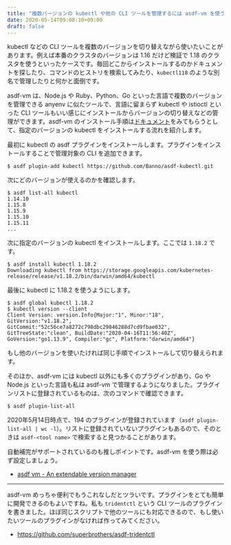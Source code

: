 ```yaml
---
title: "複数バージョンの kubectl や他の CLI ツールを管理するには asdf-vm を使う"
date: 2020-05-14T09:08:10+09:00
draft: false
---
```


kubectl などの CLI ツールを複数のバージョンを切り替えながら使いたいことがあります。例えば本番のクラスタのバージョンは 1.16 だけど検証で 1.18 のクラスタを使うといったケースです。毎回どこからインストールするのかドキュメントを探したり、コマンドのヒストリを検索してみたり、`kubectl118` のような別名で管理したりと何かと面倒です。

asdf-vm は、Node.js や Ruby、Python、Go といった言語で複数のバージョンを管理できる anyenv に似たツールで、言語に留まらず kubectl や istioctl といった CLI ツールもいい感じにインストールからバージョンの切り替えなどの管理ができます。asdf-vm のインストール手順は[ドキュメント](https://asdf-vm.com/#/core-manage-asdf-vm)をみてもらうとして、指定のバージョンの kubectl をインストールする流れを紹介します。

最初に kubectl の asdf プラグインをインストールします。プラグインをインストールすることで管理対象の CLI を追加できます。

```
$ asdf plugin-add kubectl https://github.com/Banno/asdf-kubectl.git
```

次にどのバージョンが使えるのかを確認します。

```
$ asdf list-all kubectl
1.14.10
1.15.8
1.15.9
1.15.10
1.15.11
...
```

次に指定のバージョンの kubectl をインストールします。ここでは `1.18.2` です。

```
$ asdf install kubectl 1.18.2
Downloading kubectl from https://storage.googleapis.com/kubernetes-release/release/v1.18.2/bin/darwin/amd64/kubectl
```

最後に kubectl に 1.18.2 を使うようにします。

```
$ asdf global kubectl 1.18.2
$ kubectl version --client
Client Version: version.Info{Major:"1", Minor:"18", GitVersion:"v1.18.2", GitCommit:"52c56ce7a8272c798dbc29846288d7cd9fbae032", GitTreeState:"clean", BuildDate:"2020-04-16T11:56:40Z", GoVersion:"go1.13.9", Compiler:"gc", Platform:"darwin/amd64"}
```

もし他のバージョンを使いたければ同じ手順でインストールして切り替えられます。

そのほか、asdf-vm には kubectl 以外にも多くのプラグインがあり、Go や Node.js といった言語も私は asdf-vm で管理するようになりました。プラグインリストに登録されているものは、次のコマンドで確認できます。

```
$ asdf plugin-list-all
```

2020年5月14日時点で、194 のプラグインが登録されています（`asdf plugin-list-all | wc -l`）。リストに登録されていないプラグインもあるので、そのときは `asdf-<tool name>` で検索すると見つかることがあります。

自動補完がサポートされているのも推しポイントです。asdf-vm を使う際は必ず設定しましょう。

- [asdf vm \- An extendable version manager](https://asdf-vm.com/#/)

---

asdf-vm めっちゃ便利でもうこれなしだとツラいです。プラグインをとても簡単に開発できるのもよいですね。私も `tridentctl` という CLI ツールのプラグインを書きました。ほぼ同じスクリプトで他のツールにも対応できるので、もし使いたいツールのプラグインがなければ作ってみてください。

- https://github.com/superbrothers/asdf-tridentctl
